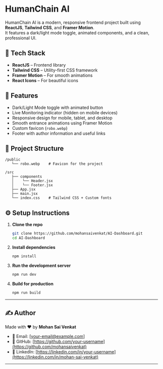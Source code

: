 # HumanChain AI

HumanChain AI is a modern, responsive frontend project built using **ReactJS**, **Tailwind CSS**, and **Framer Motion**.  
It features a dark/light mode toggle, animated components, and a clean, professional UI.



## 🚀 Tech Stack

- **ReactJS** – Frontend library
- **Tailwind CSS** – Utility-first CSS framework
- **Framer Motion** – For smooth animations
- **React Icons** – For beautiful icons

## 🌟 Features

- Dark/Light Mode toggle with animated button
- Live Monitoring indicator (hidden on mobile devices)
- Responsive design for mobile, tablet, and desktop
- Smooth entrance animations using Framer Motion
- Custom favicon (`robo.webp`)
- Footer with author information and useful links

## 📁 Project Structure

```
/public
   └── robo.webp    # Favicon for the project

/src
   ├── components
   │    └── Header.jsx
   │    └── Footer.jsx
   ├── App.jsx
   ├── main.jsx
   └── index.css    # Tailwind CSS + Custom fonts
```

## ⚙️ Setup Instructions

1. **Clone the repo**

   ```bash
   git clone https://github.com/mohansaivenkat/AI-Dashboard.git
   cd AI-Dashboard
   ```

2. **Install dependencies**

   ```bash
   npm install
   ```

3. **Run the development server**

   ```bash
   npm run dev
   ```

4. **Build for production**

   ```bash
   npm run build
   ```

---

## ✍️ Author

Made with ❤️ by **Mohan Sai Venkat**  
- 📧 Email: [your-email@example.com]
- 🔗 GitHub: [https://github.com/your-username](https://github.com/mohansaivenkat)
- 🔗 LinkedIn: [https://linkedin.com/in/your-username](https://linkedin.com/in/mohan-sai-venkat)

---

